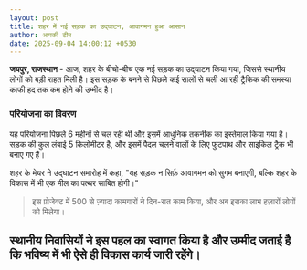 ```yaml
---
layout: post
title: शहर में नई सड़क का उद्घाटन, आवागमन हुआ आसान
author: आपकी टीम
date: 2025-09-04 14:00:12 +0530
---
```


**जयपुर, राजस्थान** - आज, शहर के बीचो-बीच एक नई सड़क का उद्घाटन किया गया, जिससे स्थानीय लोगों को बड़ी राहत मिली है। इस सड़क के बनने से पिछले कई सालों से चली आ रही ट्रैफिक की समस्या काफी हद तक कम होने की उम्मीद है।

### परियोजना का विवरण

यह परियोजना पिछले 6 महीनों से चल रही थी और इसमें आधुनिक तकनीक का इस्तेमाल किया गया है। सड़क की कुल लंबाई 5 किलोमीटर है, और इसमें पैदल चलने वालों के लिए फुटपाथ और साइकिल ट्रैक भी बनाए गए हैं।

शहर के मेयर ने उद्घाटन समारोह में कहा, "यह सड़क न सिर्फ़ आवागमन को सुगम बनाएगी, बल्कि शहर के विकास में भी एक मील का पत्थर साबित होगी।"

> इस प्रोजेक्ट में 500 से ज़्यादा कामगारों ने दिन-रात काम किया, और अब इसका लाभ हज़ारों लोगों को मिलेगा।

स्थानीय निवासियों ने इस पहल का स्वागत किया है और उम्मीद जताई है कि भविष्य में भी ऐसे ही विकास कार्य जारी रहेंगे।
---
